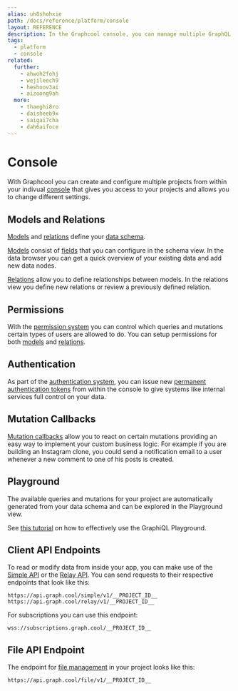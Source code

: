 ```yaml
---
alias: uh8shohxie
path: /docs/reference/platform/console
layout: REFERENCE
description: In the Graphcool console, you can manage multiple GraphQL projects, define your GraphQL schema and create or modify your data set.
tags:
  - platform
  - console
related:
  further:
    - ahwoh2fohj
    - wejileech9
    - heshoov3ai
    - aizoong9ah
  more:
    - thaeghi8ro
    - daisheeb9x
    - saigai7cha
    - dah6aifoce
---
```


# Console

With Graphcool you can create and configure multiple projects from within your indivual [console](http://console.graph.cool) that gives you access to your projects and allows you to change different settings.

## Models and Relations

[Models](!alias-ij2choozae) and [relations](!alias-goh5uthoc1) define your [data schema](!alias-ahwoh2fohj).

[Models](!alias-ij2choozae) consist of [fields](!alias-teizeit5se) that you can configure in the schema view. In the data browser you can get a quick overview of your existing data and add new data nodes.

[Relations](!alias-goh5uthoc1) allow you to define relationships between models. In the relations view you define new relations or review a previously defined relation.

## Permissions

With the [permission system](!alias-iegoo0heez) you can control which queries and mutations certain types of users are allowed to do. You can setup permissions for both [models](!alias-ij2choozae) and [relations](!alias-goh5uthoc1).

## Authentication

As part of the [authentication system](!alias-wejileech9), you can issue new [permanent authentication tokens](!alias-wejileech9#permanent-authentication-token) from within the console to give systems like internal services full control on your data.

## Mutation Callbacks

[Mutation callbacks](!alias-ahlohd8ohn) allow you to react on certain mutations providing an easy way to implement your custom business logic. For example if you are building an Instagram clone, you could send a notification email to a user whenever a new comment to one of his posts is created.

## Playground

The available queries and mutations for your project are automatically generated from your data schema and can be explored in the Playground view.

See [this tutorial](https://egghead.io/lessons/javascript-using-graphql-s-graphiql-tool) on how to effectively use the GraphiQL Playground.

## Client API Endpoints

To read or modify data from inside your app, you can make use of the [Simple API](!alias-heshoov3ai) or the [Relay API](!alias-aizoong9ah).
You can send requests to their respective endpoints that look like this:

`https://api.graph.cool/simple/v1/__PROJECT_ID__`
`https://api.graph.cool/relay/v1/__PROJECT_ID__`

For subscriptions you can use this endpoint:

`wss://subscriptions.graph.cool/__PROJECT_ID__`

## File API Endpoint

The endpoint for [file management](!alias-aechiosh8u) in your project looks like this:

`https://api.graph.cool/file/v1/__PROJECT_ID__`
